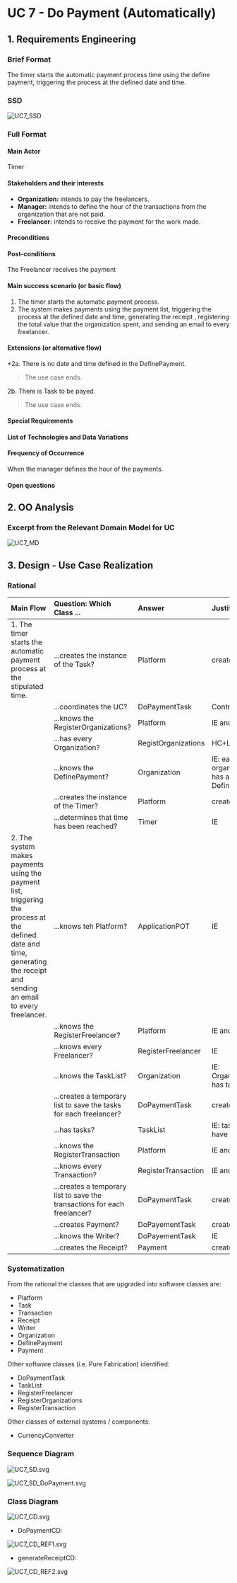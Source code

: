# UC 7 - Do Payment (Automatically)

## 1. Requirements Engineering

### Brief Format

The timer starts the automatic payment process time using the define payment, triggering the process at the defined date and time.

### SSD

![UC7_SSD](UC7_SSD.svg)

### Full Format

#### Main Actor

Timer

#### Stakeholders and their interests

* **Organization:** intends to pay the freelancers.
* **Manager:** intends to define the hour of the transactions from the organization that are not paid.
* **Freelancer:** intends to receive the payment for the work made.

#### Preconditions


#### Post-conditions

The Freelancer receives the payment

#### Main success scenario (or basic flow)

1. The timer starts the automatic payment process.
2. The system makes payments using the payment list, triggering the process at the defined date and time, generating the receipt , registering the total value that the organization spent, and sending an email to every freelancer.

#### Extensions (or alternative flow)


*2a. There is no date and time defined in the DefinePayment.
> The use case ends.

2b. There is Task to be payed.
> The use case ends.

#### Special Requirements

#### List of Technologies and Data Variations

#### Frequency of Occurrence

When the manager defines the hour of the payments.

#### Open questions


## 2. OO Analysis

### Excerpt from the Relevant Domain Model for UC

![UC7_MD](UC7_MD.svg)

## 3. Design - Use Case Realization

### Rational

| Main Flow | Question: Which Class ... | Answer  | Justification  |
|:--------------  |:---------------------- |:----------|:---------------------------- |
| 1. The timer starts the automatic payment process at the stipulated time.      | ...creates the instance of the Task?  | Platform | creator |
|       | ...coordinates the UC? | DoPaymentTask | Controller |
|       | ...knows the RegisterOrganizations? | Platform | IE and HC+LC |
|       | ...has every Organization? | RegistOrganizations | HC+LC |
|       | ...knows the DefinePayment? | Organization | IE: each organization has a DefinePayment |
|       | ...creates the instance of the Timer? | Platform | creator | 
|       | ...determines that time has been reached? | Timer | IE |
| 2. The system makes payments using the payment list, triggering the process at the defined date and time, generating the receipt and sending an email to every freelancer. | ...knows teh Platform? | ApplicationPOT | IE |
|       | ...knows the RegisterFreelancer? | Platform | IE and HC+LC |
|       | ...knows every Freelancer? | RegisterFreelancer | IE |
|       | ...knows the TaskList? | Organization | IE: Organization has tasks | 
|       | ...creates a temporary list to save the tasks for each freelancer? | DoPaymentTask | creator |
|       | ...has tasks? | TaskList | IE: task lists have tasks | 
|       | ...knows the RegisterTransaction | Platform | IE and HC+LC |
|       | ...knows every Transaction? | RegisterTransaction | IE and HC+LC |
|       | ...creates a temporary list to save the transactions for each freelancer? | DoPaymentTask | creator |
|       | ...creates Payment? | DoPayementTask | creator |
|       | ...knows the Writer? | DoPayementTask | IE |
|       | ...creates the Receipt? | Payment | creator |   


### Systematization ##

 From the rational the classes that are upgraded into software classes are:

 * Platform
 * Task
 * Transaction
 * Receipt
 * Writer
 * Organization
 * DefinePayment
 * Payment

 Other software classes (i.e. Pure Fabrication) identified:

 * DoPaymentTask 
 * TaskList
 * RegisterFreelancer
 * RegisterOrganizations
 * RegisterTransaction
 
 Other classes of external systems / components:
 
 * CurrencyConverter
 

###	Sequence Diagram

![UC7_SD.svg](UC7_SD.svg)

![UC7_SD_DoPayment.svg](UC7_SD_DoPayment.svg)


###	Class Diagram

![UC7_CD.svg](UC7_CD.svg)

* DoPaymentCD:

![UC7_CD_REF1.svg](UC7_CD_REF1.svg)

* generateReceiptCD:

![UC7_CD_REF2.svg](UC7_CD_REF2.svg)

